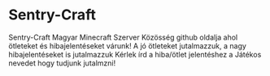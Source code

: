 # Sentry-Craft
Sentry-Craft Magyar Minecraft Szerver Közösség github oldalja ahol ötleteket és hibajelentéseket várunk! A jó ötleteket jutalmazzuk, a nagy hibajelentéseket is jutalmazzuk
Kérlek írd a hiba/ötlet jelentéshez a Játékos nevedet hogy tudjunk jutalmzni!
